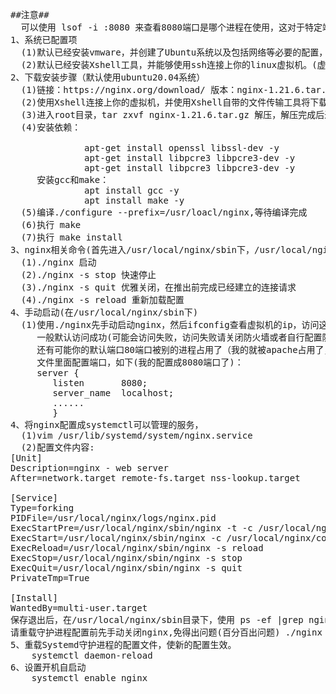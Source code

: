 <pre>
##注意##
  可以使用 lsof -i :8080 来查看8080端口是哪个进程在使用，这对于特定端口占用有用。
1、系统已配置项
  (1)默认已经安装vmware，并创建了Ubuntu系统以及包括网络等必要的配置，我的是ubuntu20.04，建议学习这个的时候使用克隆的虚拟机（完全克隆）
  (2)默认已经安装Xshell工具，并能够使用ssh连接上你的linux虚拟机。(虚拟机网络连接正常，本人使用nat连接)。
2、下载安装步骤（默认使用ubuntu20.04系统）
  (1)链接：https://nginx.org/download/ 版本：nginx-1.21.6.tar.gz 
  (2)使用Xshell连接上你的虚拟机，并使用Xshell自带的文件传输工具将下载的文件上传到你登录用户创建的root目录下。
  (3)进入root目录，tar zxvf nginx-1.21.6.tar.gz 解压，解压完成后进入解压的文件夹。
  (4)安装依赖：

              apt-get install openssl libssl-dev -y
              apt-get install libpcre3 libpcre3-dev -y
              apt-get install libpcre3 libpcre3-dev -y
     安装gcc和make：
              apt install gcc -y
              apt install make -y
  (5)编译./configure --prefix=/usr/loacl/nginx,等待编译完成
  (6)执行 make
  (7)执行 make install
3、nginx相关命令(首先进入/usr/local/nginx/sbin下，/usr/local/nginx是前面指定的安装目录)
  (1)./nginx 启动  
  (2)./nginx -s stop 快速停止
  (3)./nginx -s quit 优雅关闭，在推出前完成已经建立的连接请求
  (4)./nginx -s reload 重新加载配置
4、手动启动(在/usr/local/nginx/sbin下)
  (1)使用./nginx先手动启动nginx，然后ifconfig查看虚拟机的ip，访问这个ip，
     一般默认访问成功(可能会访问失败，访问失败请关闭防火墙或者自行配置防火墙规则)(默认没设置过防火墙的话，防火墙是关闭的)
     还有可能你的默认端口80端口被别的进程占用了（我的就被apache占用了，请在/usr/local/nginx/conf/nginx.conf
     文件里面配置端口，如下(我的配置成8080端口了)：
     server {
        listen       8080;
        server_name  localhost;
        ......
        }
4、将nginx配置成systemctl可以管理的服务，
  (1)vim /usr/lib/systemd/system/nginx.service
  (2)配置文件内容:
[Unit]
Description=nginx - web server
After=network.target remote-fs.target nss-lookup.target

[Service]
Type=forking
PIDFile=/usr/local/nginx/logs/nginx.pid
ExecStartPre=/usr/local/nginx/sbin/nginx -t -c /usr/local/nginx/conf/nginx.conf
ExecStart=/usr/local/nginx/sbin/nginx -c /usr/local/nginx/conf/nginx.conf
ExecReload=/usr/local/nginx/sbin/nginx -s reload
ExecStop=/usr/local/nginx/sbin/nginx -s stop
ExecQuit=/usr/local/nginx/sbin/nginx -s quit
PrivateTmp=True
      
[Install]
WantedBy=multi-user.target
保存退出后，在/usr/local/nginx/sbin目录下，使用 ps -ef |grep nginx可以看到之前手动启动的的nginx服务，
请重载守护进程配置前先手动关闭nginx,免得出问题(百分百出问题) ./nginx -s stop
5、重载Systemd守护进程的配置文件，使新的配置生效。
    systemctl daemon-reload
6、设置开机自启动
    systemctl enable nginx
</pre>
